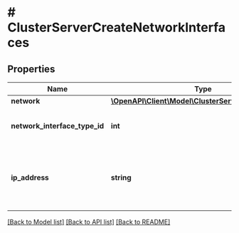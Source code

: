 # # ClusterServerCreateNetworkInterfaces

## Properties

Name | Type | Description | Notes
------------ | ------------- | ------------- | -------------
**network** | [**\OpenAPI\Client\Model\ClusterServerCreateNetwork**](ClusterServerCreateNetwork.md) |  |
**network_interface_type_id** | **int** | The id of type of the network interface. | [optional]
**ip_address** | **string** | The ip address. Not applicable when using DHCP or IP Pools. | [optional]

[[Back to Model list]](../../README.md#models) [[Back to API list]](../../README.md#endpoints) [[Back to README]](../../README.md)
